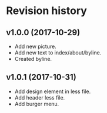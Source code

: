 Revision history
=======================================


v1.0.0 (2017-10-29)
---------------------------------------
* Add new picture.
* Add new text to index/about/byline.
* Created byline.

v1.0.1 (2017-10-31)
---------------------------------------
* Add design element in less file.
* Add header less file.
* Add burger menu.
 
